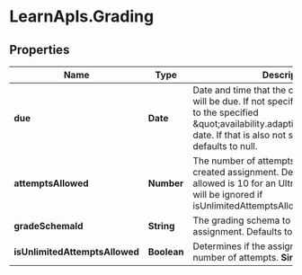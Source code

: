 # LearnApIs.Grading

## Properties
Name | Type | Description | Notes
------------ | ------------- | ------------- | -------------
**due** | **Date** | Date and time that the created assignment will be due. If not specified, this will default to the specified \&quot;availability.adaptiveRelease.end\&quot; date. If that is also not specified, due date defaults to null. | [optional] 
**attemptsAllowed** | **Number** | The number of attempts allowed on the created assignment. Defaults to 1. Maximum allowed is 10 for an Ultra Assignment. Value will be ignored if isUnlimitedAttemptsAllowed is set to true. | [optional] 
**gradeSchemaId** | **String** | The grading schema to use for the created assignment. Defaults to Score. | [optional] 
**isUnlimitedAttemptsAllowed** | **Boolean** | Determines if the assignment has unlimited number of attempts.  **Since**: 3400.8.0 | [optional] 
